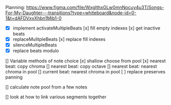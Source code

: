 Planning:
https://www.figma.com/file/WxgIthxGLw0mnNocuy4u3T/Songs-For-My-Daughter---transitions?type=whiteboard&node-id=0-1&t=dAFDVxvXhbn1Mib1-0

- [x] implement activateMultipleBeats
      [x] fill empty indexes
      [x] get inactive beats
- [x] replaceMulitpleBeats
      [x] replace fill indexes
- [x] silenceMultipleBeats
- [x] replace beats modulo

[] Variable methods of note choice
[x] shallow choose from pool
[x] nearest beat: copy chroma
[] nearest beat: copy octave
[] nearest beat: nearest chroma in pool
[] current beat: nearest chroma in pool
[ ] replace preserves panning

[] calculate note pool from a few notes

[] look at how to link various segments together
